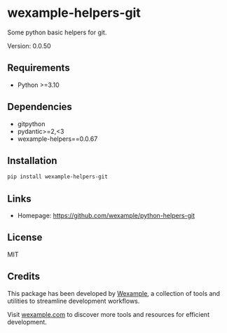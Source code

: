 # wexample-helpers-git

Some python basic helpers for git.

Version: 0.0.50

## Requirements

- Python >=3.10

## Dependencies

- gitpython
- pydantic>=2,<3
- wexample-helpers==0.0.67

## Installation

```bash
pip install wexample-helpers-git
```

## Links

- Homepage: https://github.com/wexample/python-helpers-git

## License

MIT
## Credits

This package has been developed by [Wexample](https://wexample.com), a collection of tools and utilities to streamline development workflows.

Visit [wexample.com](https://wexample.com) to discover more tools and resources for efficient development.